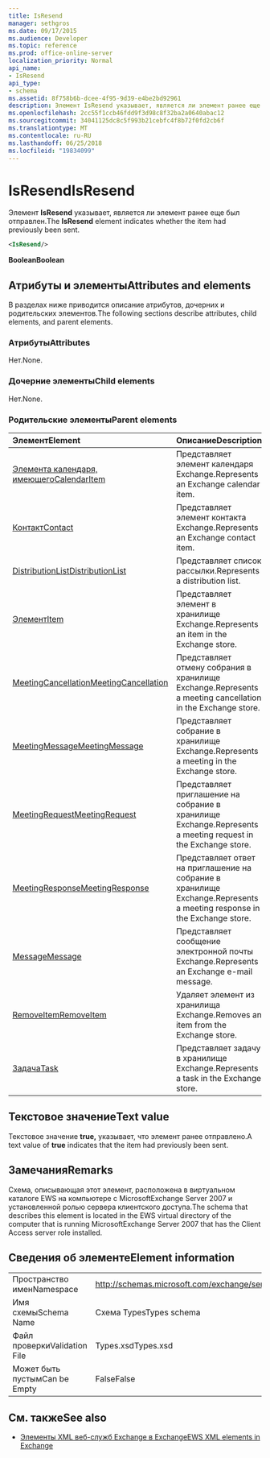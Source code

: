 ```yaml
---
title: IsResend
manager: sethgros
ms.date: 09/17/2015
ms.audience: Developer
ms.topic: reference
ms.prod: office-online-server
localization_priority: Normal
api_name:
- IsResend
api_type:
- schema
ms.assetid: 8f758b6b-dcee-4f95-9d39-e4be2bd92961
description: Элемент IsResend указывает, является ли элемент ранее еще был отправлен.
ms.openlocfilehash: 2cc55f1ccb46fdd9f3d98c8f32ba2a0640abac12
ms.sourcegitcommit: 34041125dc8c5f993b21cebfc4f8b72f0fd2cb6f
ms.translationtype: MT
ms.contentlocale: ru-RU
ms.lasthandoff: 06/25/2018
ms.locfileid: "19834099"
---
```

# <a name="isresend"></a><span data-ttu-id="c01ac-103">IsResend</span><span class="sxs-lookup"><span data-stu-id="c01ac-103">IsResend</span></span>

<span data-ttu-id="c01ac-104">Элемент **IsResend** указывает, является ли элемент ранее еще был отправлен.</span><span class="sxs-lookup"><span data-stu-id="c01ac-104">The **IsResend** element indicates whether the item had previously been sent.</span></span> 
  
```xml
<IsResend/>
```

 <span data-ttu-id="c01ac-105">**Boolean**</span><span class="sxs-lookup"><span data-stu-id="c01ac-105">**Boolean**</span></span>
## <a name="attributes-and-elements"></a><span data-ttu-id="c01ac-106">Атрибуты и элементы</span><span class="sxs-lookup"><span data-stu-id="c01ac-106">Attributes and elements</span></span>

<span data-ttu-id="c01ac-107">В разделах ниже приводится описание атрибутов, дочерних и родительских элементов.</span><span class="sxs-lookup"><span data-stu-id="c01ac-107">The following sections describe attributes, child elements, and parent elements.</span></span>
  
### <a name="attributes"></a><span data-ttu-id="c01ac-108">Атрибуты</span><span class="sxs-lookup"><span data-stu-id="c01ac-108">Attributes</span></span>

<span data-ttu-id="c01ac-109">Нет.</span><span class="sxs-lookup"><span data-stu-id="c01ac-109">None.</span></span>
  
### <a name="child-elements"></a><span data-ttu-id="c01ac-110">Дочерние элементы</span><span class="sxs-lookup"><span data-stu-id="c01ac-110">Child elements</span></span>

<span data-ttu-id="c01ac-111">Нет.</span><span class="sxs-lookup"><span data-stu-id="c01ac-111">None.</span></span>
  
### <a name="parent-elements"></a><span data-ttu-id="c01ac-112">Родительские элементы</span><span class="sxs-lookup"><span data-stu-id="c01ac-112">Parent elements</span></span>

|<span data-ttu-id="c01ac-113">**Элемент**</span><span class="sxs-lookup"><span data-stu-id="c01ac-113">**Element**</span></span>|<span data-ttu-id="c01ac-114">**Описание**</span><span class="sxs-lookup"><span data-stu-id="c01ac-114">**Description**</span></span>|
|:-----|:-----|
|[<span data-ttu-id="c01ac-115">Элемента календаря, имеющего</span><span class="sxs-lookup"><span data-stu-id="c01ac-115">CalendarItem</span></span>](calendaritem.md) <br/> |<span data-ttu-id="c01ac-116">Представляет элемент календаря Exchange.</span><span class="sxs-lookup"><span data-stu-id="c01ac-116">Represents an Exchange calendar item.</span></span>  <br/> |
|[<span data-ttu-id="c01ac-117">Контакт</span><span class="sxs-lookup"><span data-stu-id="c01ac-117">Contact</span></span>](contact.md) <br/> |<span data-ttu-id="c01ac-118">Представляет элемент контакта Exchange.</span><span class="sxs-lookup"><span data-stu-id="c01ac-118">Represents an Exchange contact item.</span></span>  <br/> |
|[<span data-ttu-id="c01ac-119">DistributionList</span><span class="sxs-lookup"><span data-stu-id="c01ac-119">DistributionList</span></span>](distributionlist.md) <br/> |<span data-ttu-id="c01ac-120">Представляет список рассылки.</span><span class="sxs-lookup"><span data-stu-id="c01ac-120">Represents a distribution list.</span></span>  <br/> |
|[<span data-ttu-id="c01ac-121">Элемент</span><span class="sxs-lookup"><span data-stu-id="c01ac-121">Item</span></span>](item.md) <br/> |<span data-ttu-id="c01ac-122">Представляет элемент в хранилище Exchange.</span><span class="sxs-lookup"><span data-stu-id="c01ac-122">Represents an item in the Exchange store.</span></span>  <br/> |
|[<span data-ttu-id="c01ac-123">MeetingCancellation</span><span class="sxs-lookup"><span data-stu-id="c01ac-123">MeetingCancellation</span></span>](meetingcancellation.md) <br/> |<span data-ttu-id="c01ac-124">Представляет отмену собрания в хранилище Exchange.</span><span class="sxs-lookup"><span data-stu-id="c01ac-124">Represents a meeting cancellation in the Exchange store.</span></span>  <br/> |
|[<span data-ttu-id="c01ac-125">MeetingMessage</span><span class="sxs-lookup"><span data-stu-id="c01ac-125">MeetingMessage</span></span>](meetingmessage.md) <br/> |<span data-ttu-id="c01ac-126">Представляет собрание в хранилище Exchange.</span><span class="sxs-lookup"><span data-stu-id="c01ac-126">Represents a meeting in the Exchange store.</span></span>  <br/> |
|[<span data-ttu-id="c01ac-127">MeetingRequest</span><span class="sxs-lookup"><span data-stu-id="c01ac-127">MeetingRequest</span></span>](meetingrequest.md) <br/> |<span data-ttu-id="c01ac-128">Представляет приглашение на собрание в хранилище Exchange.</span><span class="sxs-lookup"><span data-stu-id="c01ac-128">Represents a meeting request in the Exchange store.</span></span>  <br/> |
|[<span data-ttu-id="c01ac-129">MeetingResponse</span><span class="sxs-lookup"><span data-stu-id="c01ac-129">MeetingResponse</span></span>](meetingresponse.md) <br/> |<span data-ttu-id="c01ac-130">Представляет ответ на приглашение на собрание в хранилище Exchange.</span><span class="sxs-lookup"><span data-stu-id="c01ac-130">Represents a meeting response in the Exchange store.</span></span>  <br/> |
|[<span data-ttu-id="c01ac-131">Message</span><span class="sxs-lookup"><span data-stu-id="c01ac-131">Message</span></span>](message-ex15websvcsotherref.md) <br/> |<span data-ttu-id="c01ac-132">Представляет сообщение электронной почты Exchange.</span><span class="sxs-lookup"><span data-stu-id="c01ac-132">Represents an Exchange e-mail message.</span></span>  <br/> |
|[<span data-ttu-id="c01ac-133">RemoveItem</span><span class="sxs-lookup"><span data-stu-id="c01ac-133">RemoveItem</span></span>](removeitem.md) <br/> |<span data-ttu-id="c01ac-134">Удаляет элемент из хранилища Exchange.</span><span class="sxs-lookup"><span data-stu-id="c01ac-134">Removes an item from the Exchange store.</span></span>  <br/> |
|[<span data-ttu-id="c01ac-135">Задача</span><span class="sxs-lookup"><span data-stu-id="c01ac-135">Task</span></span>](task.md) <br/> |<span data-ttu-id="c01ac-136">Представляет задачу в хранилище Exchange.</span><span class="sxs-lookup"><span data-stu-id="c01ac-136">Represents a task in the Exchange store.</span></span>  <br/> |
   
## <a name="text-value"></a><span data-ttu-id="c01ac-137">Текстовое значение</span><span class="sxs-lookup"><span data-stu-id="c01ac-137">Text value</span></span>

<span data-ttu-id="c01ac-138">Текстовое значение **true,** указывает, что элемент ранее отправлено.</span><span class="sxs-lookup"><span data-stu-id="c01ac-138">A text value of **true** indicates that the item had previously been sent.</span></span> 
  
## <a name="remarks"></a><span data-ttu-id="c01ac-139">Замечания</span><span class="sxs-lookup"><span data-stu-id="c01ac-139">Remarks</span></span>

<span data-ttu-id="c01ac-140">Схема, описывающая этот элемент, расположена в виртуальном каталоге EWS на компьютере с MicrosoftExchange Server 2007 и установленной ролью сервера клиентского доступа.</span><span class="sxs-lookup"><span data-stu-id="c01ac-140">The schema that describes this element is located in the EWS virtual directory of the computer that is running MicrosoftExchange Server 2007 that has the Client Access server role installed.</span></span>
  
## <a name="element-information"></a><span data-ttu-id="c01ac-141">Сведения об элементе</span><span class="sxs-lookup"><span data-stu-id="c01ac-141">Element information</span></span>

|||
|:-----|:-----|
|<span data-ttu-id="c01ac-142">Пространство имен</span><span class="sxs-lookup"><span data-stu-id="c01ac-142">Namespace</span></span>  <br/> |http://schemas.microsoft.com/exchange/services/2006/types  <br/> |
|<span data-ttu-id="c01ac-143">Имя схемы</span><span class="sxs-lookup"><span data-stu-id="c01ac-143">Schema Name</span></span>  <br/> |<span data-ttu-id="c01ac-144">Схема Types</span><span class="sxs-lookup"><span data-stu-id="c01ac-144">Types schema</span></span>  <br/> |
|<span data-ttu-id="c01ac-145">Файл проверки</span><span class="sxs-lookup"><span data-stu-id="c01ac-145">Validation File</span></span>  <br/> |<span data-ttu-id="c01ac-146">Types.xsd</span><span class="sxs-lookup"><span data-stu-id="c01ac-146">Types.xsd</span></span>  <br/> |
|<span data-ttu-id="c01ac-147">Может быть пустым</span><span class="sxs-lookup"><span data-stu-id="c01ac-147">Can be Empty</span></span>  <br/> |<span data-ttu-id="c01ac-148">False</span><span class="sxs-lookup"><span data-stu-id="c01ac-148">False</span></span>  <br/> |
   
## <a name="see-also"></a><span data-ttu-id="c01ac-149">См. также</span><span class="sxs-lookup"><span data-stu-id="c01ac-149">See also</span></span>



- [<span data-ttu-id="c01ac-150">Элементы XML веб-служб Exchange в Exchange</span><span class="sxs-lookup"><span data-stu-id="c01ac-150">EWS XML elements in Exchange</span></span>](ews-xml-elements-in-exchange.md)

